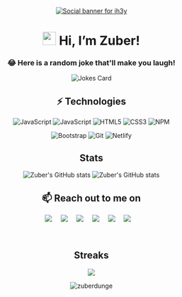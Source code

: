 <div align=center>

[![Social banner for jh3y](https://miro.medium.com/max/960/1*06f6VMGAqEQoLQw8uzgPoA.gif)](https://zuberdunge.netlify.app)

# <img src="https://raw.githubusercontent.com/aemmadi/aemmadi/master/wave.gif" width="30px"> Hi, I’m Zuber!

### 😂 Here is a random joke that'll make you laugh!
![Jokes Card](https://readme-jokes.vercel.app/api)

## ⚡ Technologies
  
![JavaScript](https://img.shields.io/badge/React-20232A?style=for-the-badge&logo=react&logoColor=61DAFB)
![JavaScript](https://img.shields.io/badge/JavaScript-323330?style=for-the-badge&logo=javascript&logoColor=F7DF1E)
![HTML5](https://img.shields.io/badge/-HTML5-%23E44D27?style=for-the-badge&logo=html5&logoColor=ffffff)
![CSS3](https://img.shields.io/badge/-CSS3-%231572B6?style=for-the-badge&logo=css3)
![NPM](https://img.shields.io/badge/npm-CB3837?style=for-the-badge&logo=npm&logoColor=white)

![Bootstrap](https://img.shields.io/badge/Bootstrap-563D7C?style=for-the-badge&logo=bootstrap&logoColor=white)
![Git](https://img.shields.io/badge/Git-F05032?style=for-the-badge&logo=git&logoColor=white)
![Netlify](https://img.shields.io/badge/Netlify-00C7B7?style=for-the-badge&logo=netlify&logoColor=white)
  
  
  
  
  
## Stats
![Zuber's GitHub stats](https://github-readme-stats.vercel.app/api?username=ZuberDunge&hide=stars&show_icons=true&count_private=true&theme=radical)
![Zuber's GitHub stats](https://github-readme-stats.vercel.app/api/top-langs/?username=ZuberDunge&layout=compact&theme=radical)

 <h2 align="center">📫 Reach out to me on</h2>
<p align="center">
   <a target="_blank"href="https://ZuberDunge.tech"><img src="https://img.shields.io/badge/website-000000?style=for-the-badge&logo=About.me&logoColor=white" /></a>&nbsp;&nbsp;&nbsp;&nbsp;  
   <a target="_blank"href="https://www.instagram.com/ZuberDunge"><img src="https://img.shields.io/badge/linkedin-%230077B5.svg?&style=for-the-badge&logo=instagram&logoColor=white" /></a>&nbsp;&nbsp;&nbsp;&nbsp;  
    <a href="https://zuberdunge.hashnode.dev/"><img src="	https://img.shields.io/badge/Hashnode-2962FF?style=for-the-badge&logo=hashnode&logoColor=white" /></a>&nbsp;&nbsp;&nbsp;&nbsp;
  <a target="_blank"href="https://www.linkedin.com/in/ZuberDunge"><img src="https://img.shields.io/badge/linkedin-%230077B5.svg?&style=for-the-badge&logo=linkedin&logoColor=white" /></a>&nbsp;&nbsp;&nbsp;&nbsp;  
  <a target="_blank"href="https://twitter.com/ZuberDunge"><img src="https://img.shields.io/badge/twitter-%231DA1F2.svg?&style=for-the-badge&logo=twitter&logoColor=white" /></a>&nbsp;&nbsp;&nbsp;&nbsp;  
  <a href="mailto:iamZuberDunge@gmail.com?subject=Hello%20Zuber,%20From%20Github"><img src="https://img.shields.io/badge/gmail-%23D14836.svg?&style=for-the-badge&logo=gmail&logoColor=white" /></a>&nbsp;&nbsp;&nbsp;&nbsp;
  </p><br/>
  
## Streaks
  
<img src="https://github-readme-streak-stats.herokuapp.com/?user=ZuberDunge&theme=dark&hide_border=true&background=0D1117&stroke=0000">

<p align="center"> <img src="https://komarev.com/ghpvc/?username=zuberdunge&label=Profile%20views&color=0e75b6&style=flat" alt="zuberdunge" /> </p>



<!---
ZuberDunge/ZuberDunge is a ✨ special ✨ repository because its `README.md` (this file) appears on your GitHub profile.
You can click the Preview link to take a look at your changes.
--->
